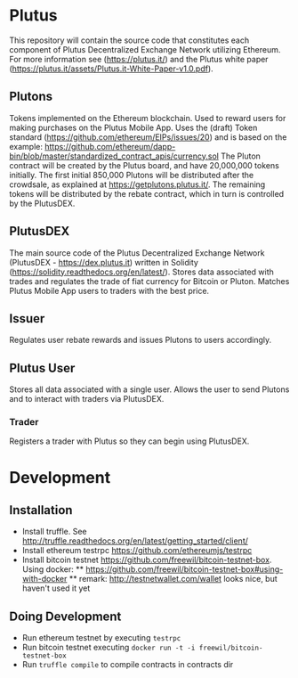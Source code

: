 # Plutus
This repository will contain the source code that constitutes each component of Plutus Decentralized Exchange Network utilizing Ethereum.
For more information see (https://plutus.it/) and the Plutus white paper (https://plutus.it/assets/Plutus.it-White-Paper-v1.0.pdf).
## Plutons
Tokens implemented on the Ethereum blockchain. Used to reward users for making purchases on the Plutus Mobile App.
Uses the (draft) Token standard (https://github.com/ethereum/EIPs/issues/20) and is based on the example: https://github.com/ethereum/dapp-bin/blob/master/standardized_contract_apis/currency.sol
The Pluton contract will be created by the Plutus board, and have 20,000,000 tokens initially. The first initial 850,000 Plutons will be distributed after the crowdsale, as explained at https://getplutons.plutus.it/.
The remaining tokens will be distributed by the rebate contract, which in turn is controlled by the PlutusDEX.

## PlutusDEX
The main source code of the Plutus Decentralized Exchange Network (PlutusDEX - https://dex.plutus.it) written in Solidity (https://solidity.readthedocs.org/en/latest/).
Stores data associated with trades and regulates the trade of fiat currency for Bitcoin or Pluton. Matches Plutus Mobile App users to traders with the best price.
## Issuer
Regulates user rebate rewards and issues Plutons to users accordingly.
## Plutus User
Stores all data associated with a single user. Allows the user to send Plutons and to interact with traders via PlutusDEX.
### Trader
Registers a trader with Plutus so they can begin using PlutusDEX.



# Development

## Installation
* Install truffle. See http://truffle.readthedocs.org/en/latest/getting_started/client/
* Install ethereum testrpc https://github.com/ethereumjs/testrpc
* Install bitcoin testnet https://github.com/freewil/bitcoin-testnet-box. Using docker:
** https://github.com/freewil/bitcoin-testnet-box#using-with-docker
** remark: http://testnetwallet.com/wallet looks nice, but haven't used it yet

## Doing Development
* Run ethereum testnet by executing `testrpc`
* Run bitcoin testnet executing `docker run -t -i freewil/bitcoin-testnet-box`
* Run `truffle compile` to compile contracts in contracts dir
